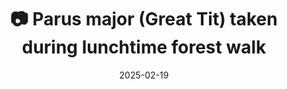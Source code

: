 ---
title: '📷 Parus major (Great Tit) taken during lunchtime forest walk'
date: '2025-02-19'
image: 'https://cdn.diblasio.social/static/photos/2025/20250219_114046.jpg'
alt_text: "A small bird perched on a branch against a blurred background."
tags:
  - "#Photography"
  - "#Netherlands"
  - "#Huizen"
  - "#Bird"
  - "#Nature"
  - "#Wildlife"
  - "#NaturePhotography"
  - "#FujifilmXT4"
description: ''
created_date: '2025-02-19'
location: "Randweg, Rijsbergen, Huizerhoogt, Huizen, Noord-Holland, Nederland, 1276 GE, Nederland"
exif_data: "FUJIFILM X-T4 XF100-400mmF4.5-5.6 R LM OIS WR (1/1250 | f/5.6 | ISO 400)"
draft: false
---